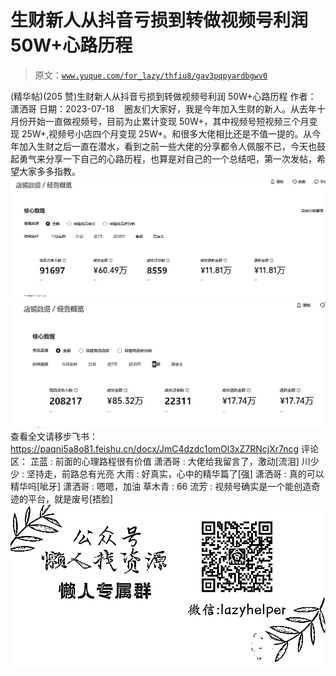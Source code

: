 # 生财新人从抖音亏损到转做视频号利润 50W+心路历程

> 原文：[`www.yuque.com/for_lazy/thfiu8/gav3pqpyardbgwv0`](https://www.yuque.com/for_lazy/thfiu8/gav3pqpyardbgwv0)

<ne-h2 id="4a7f700e" data-lake-id="4a7f700e"><ne-heading-ext><ne-heading-anchor></ne-heading-anchor><ne-heading-fold></ne-heading-fold></ne-heading-ext><ne-heading-content><ne-text id="ud2ea3c3d">(精华帖)(205 赞)生财新人从抖音亏损到转做视频号利润 50W+心路历程</ne-text></ne-heading-content></ne-h2> <ne-p id="ube939228" data-lake-id="ube939228"><ne-text id="ude8af62f">作者： 潇洒哥</ne-text></ne-p> <ne-p id="u74dc7979" data-lake-id="u74dc7979"><ne-text id="u1d66243b">日期：2023-07-18</ne-text></ne-p> <ne-p id="u485aad79" data-lake-id="u485aad79"><ne-text id="uf582c57d">   圈友们大家好，我是今年加入生财的新人。从去年十月份开始一直做视频号，目前为止累计变现 50W+，其中视频号短视频三个月变现 25W+,视频号小店四个月变现 25W+。和很多大佬相比还是不值一提的。从今年加入生财之后一直在潜水，看到之前一些大佬的分享都令人佩服不已，今天也鼓起勇气来分享一下自己的心路历程，也算是对自己的一个总结吧，第一次发帖，希望大家多多指教。</ne-text></ne-p> <ne-p id="u62ddbedd" data-lake-id="u62ddbedd"><ne-card data-card-name="image" data-card-type="inline" id="OY7lh" data-event-boundary="card">![](img/af0157388536efc6b489ba7a41db37c3.png)</ne-card></ne-p> <ne-p id="ua5c8c4de" data-lake-id="ua5c8c4de"><ne-card data-card-name="image" data-card-type="inline" id="cJd9D" data-event-boundary="card">![](img/1d0ec2a51380d521dd931a4871f72457.png)</ne-card></ne-p> <ne-p id="u03b3d60b" data-lake-id="u03b3d60b"><ne-text id="ufdad3ea7">查看全文请移步飞书：</ne-text>[<ne-text id="udc0cd0e4">https://paqni5a8o81.feishu.cn/docx/JmC4dzdc1omOl3xZ7RNcjXr7ncg</ne-text>](https://paqni5a8o81.feishu.cn/docx/JmC4dzdc1omOl3xZ7RNcjXr7ncg)</ne-p> <ne-hole id="u1e7c9f86" data-lake-id="u1e7c9f86"><ne-card data-card-name="hr" data-card-type="block" id="RAbFr" data-event-boundary="card"><ne-p id="ub87ddcd4" data-lake-id="ub87ddcd4"><ne-text id="u5b9a4bca">评论区：</ne-text></ne-p> <ne-p id="u9a952967" data-lake-id="u9a952967"><ne-text id="u540e3400">芷蓝 : 前面的心理路程很有价值</ne-text> <ne-text id="u40a281c2">潇洒哥 : 大佬给我留言了，激动[流泪]</ne-text> <ne-text id="u4bb90fb1">川少少 : 坚持走，前路总有光亮</ne-text> <ne-text id="u2205109d">大雨 : 好真实，心中的精华篇了[强]</ne-text> <ne-text id="u38efa864">潇洒哥 : 真的可以精华吗[呲牙]</ne-text> <ne-text id="ufc8a4149">潇洒哥 : 嗯嗯，加油</ne-text> <ne-text id="ub7158c17">草木青 : 66</ne-text> <ne-text id="u6a28d7af">流芳 : 视频号确实是一个能创造奇迹的平台，就是废号[捂脸]</ne-text></ne-p> <ne-p id="ua85b4499" data-lake-id="ua85b4499"><ne-card data-card-name="image" data-card-type="inline" id="x8yKU" data-event-boundary="card">![](img/894d30a529e7c37bcd3392323c99941c.png)  <ne-hole id="ub4b81cb5" data-lake-id="ub4b81cb5"><ne-card data-card-name="hr" data-card-type="block" id="qhL25" data-event-boundary="card"></ne-card></ne-hole></ne-card></ne-p></ne-card></ne-hole>